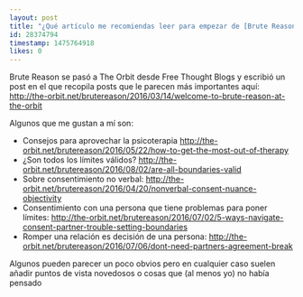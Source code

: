 ```yaml
---
layout: post
title: "¿Qué artículo me recomiendas leer para empezar de [Brute Reason](http://the-orbit.net/brutereason)?"
id: 28374794
timestamp: 1475764918
likes: 0
---
```


 Brute Reason se pasó a The Orbit desde Free Thought Blogs y escribió un post en el que recopila posts que le parecen más importantes aquí: http://the-orbit.net/brutereason/2016/03/14/welcome-to-brute-reason-at-the-orbit

Algunos que me gustan a mí son:

- Consejos para aprovechar la psicoterapia http://the-orbit.net/brutereason/2016/05/22/how-to-get-the-most-out-of-therapy
- ¿Son todos los límites válidos? http://the-orbit.net/brutereason/2016/08/02/are-all-boundaries-valid
- Sobre consentimiento no verbal: http://the-orbit.net/brutereason/2016/04/20/nonverbal-consent-nuance-objectivity
- Consentimiento con una persona que tiene problemas para poner límites: http://the-orbit.net/brutereason/2016/07/02/5-ways-navigate-consent-partner-trouble-setting-boundaries
- Romper una relación es decisión de una persona: http://the-orbit.net/brutereason/2016/07/06/dont-need-partners-agreement-break

Algunos pueden parecer un poco obvios pero en cualquier caso suelen añadir puntos de vista novedosos o cosas que (al menos yo) no había pensado